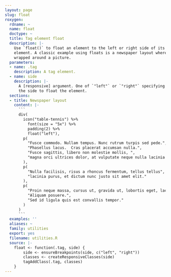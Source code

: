 ```yaml
---
layout: page
slug: float
roxygen:
  rdname: ~
  name: float
  doctype: ~
  title: Tag element float
  description: |-
    Use `float()` to float an element to the left or right side of its parent
    element. A classic example using floats is a newspaper layout where text is
    wrapped around a picture.
  parameters:
  - name: .tag
    description: A tag element.
  - name: side
    description: |-
      A [responsive] argument. One of `"left"` or `"right"` specifying
      the side to float the element.
  sections:
  - title: Newspaper layout
    content: |-
      ```
      div(
        icon("table-tennis") %>%
          font(size = "5x") %>%
          padding(2) %>%
          float("left"),
        p(
          "Fusce commodo. Nullam tempus. Nunc rutrum turpis sed pede.",
          "Phasellus lacus.  Cras placerat accumsan nulla.",
          "Fusce sagittis, libero non molestie mollis, ",
          "magna orci ultrices dolor, at vulputate neque nulla lacinia eros."
        ),
        p(
          "Nulla facilisis, risus a rhoncus fermentum, tellus tellus",
          "lacinia purus, et dictum nunc justo sit amet elit."
        ),
        p(
          "Proin neque massa, cursus ut, gravida ut, lobortis eget, lacus.",
          "Aliquam posuere.",
          "Sed id ligula quis est convallis tempor."
        )
      )
      ```
  examples: ''
  aliases: ~
  family: utilities
  export: yes
  filename: utilities.R
  source: |-
    float <- function(.tag, side) {
        side <- ensureBreakpoints(side, c("left", "right"))
        classes <- createResponsiveClasses(side)
        tagAddClass(.tag, classes)
    }
---
```


